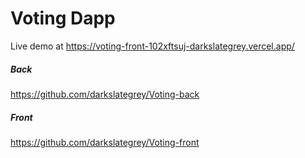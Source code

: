 # Voting Dapp

Live demo at https://voting-front-102xftsuj-darkslategrey.vercel.app/

##### Back

https://github.com/darkslategrey/Voting-back

##### Front

https://github.com/darkslategrey/Voting-front
